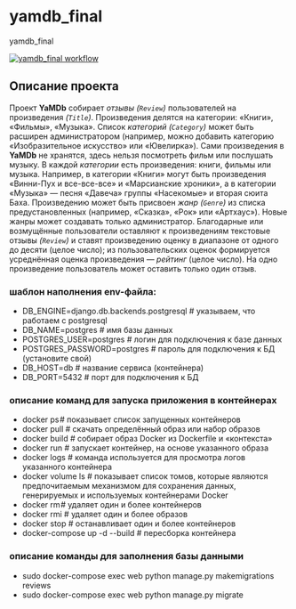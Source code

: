 # yamdb_final
yamdb_final

[![yamdb_final workflow](https://github.com/Ker-r/yamdb_final/actions/workflows/yamdb_workflow.yml/badge.svg)](https://github.com/Ker-r/yamdb_final/actions/workflows/yamdb_workflow.yml)


## Описание проекта

Проект __YaMDb__ собирает _отзывы (`Review`)_ пользователей на произведения _(`Title`)_. Произведения делятся на категории: «Книги», «Фильмы», «Музыка». Список _категорий (`Category`)_ может быть расширен администратором (например, можно добавить категорию «Изобразительное искусство» или «Ювелирка»).
Сами произведения в __YaMDb__ не хранятся, здесь нельзя посмотреть фильм или послушать музыку.
В каждой _категории_ есть произведения: книги, фильмы или музыка. Например, в категории «Книги» могут быть произведения «Винни-Пух и все-все-все» и «Марсианские хроники», а в категории «Музыка» — песня «Давеча» группы «Насекомые» и вторая сюита Баха.
Произведению может быть присвоен _жанр (`Genre`)_ из списка предустановленных (например, «Сказка», «Рок» или «Артхаус»). Новые жанры может создавать только администратор.
Благодарные или возмущённые пользователи оставляют к произведениям текстовые отзывы _(`Review`)_ и ставят произведению оценку в диапазоне от одного до десяти (целое число); из пользовательских оценок формируется усреднённая оценка произведения — _рейтинг_ (целое число). На одно произведение пользователь может оставить только один отзыв. 

### шаблон наполнения env-файла:
- DB_ENGINE=django.db.backends.postgresql # указываем, что работаем с postgresql
- DB_NAME=postgres # имя базы данных
- POSTGRES_USER=postgres # логин для подключения к базе данных
- POSTGRES_PASSWORD=postgres # пароль для подключения к БД (установите свой)
- DB_HOST=db # название сервиса (контейнера)
- DB_PORT=5432 # порт для подключения к БД

### описание команд для запуска приложения в контейнерах
- docker ps # показывает список запущенных контейнеров
- docker pull #  скачать определённый образ или набор образов
- docker build # собирает образ Docker из Dockerfile и «контекста»
- docker run # запускает контейнер, на основе указанного образа
- docker logs # команда используется для просмотра логов указанного контейнера
- docker volume ls # показывает список томов, которые являются предпочитаемым механизмом для сохранения данных, генерируемых и используемых контейнерами Docker
- docker rm # удаляет один и более контейнеров
- docker rmi # удаляет один и более образов
- docker stop # останавливает один и более контейнеров
- docker-compose up -d --build # пересборка контейнера

### описание команды для заполнения базы данными
- sudo docker-compose exec web python manage.py makemigrations reviews 
- sudo docker-compose exec web python manage.py migrate